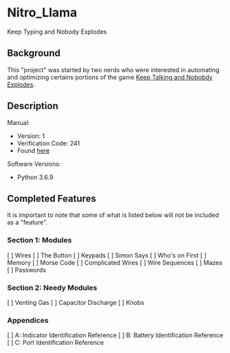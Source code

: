 # Nitro_Llama
Keep Typing and Nobody Explodes

## Background

This "project" was started by two nerds who were interested in automating and optimizing certains portions of the game [Keep Talking and Nobobdy Explodes](https://keeptalkinggame.com/).

## Description

Manual:

- Version: 1
- Verification Code: 241
- Found [here](www.keeptalkinggame.com)

Software Versions:

- Python 3.6.9

## Completed Features

It is important to note that some of what is listed below will not be included as a "feature".

### Section 1: Modules

[ ] Wires
[ ] The Button
[ ] Keypads
[ ] Simon Says
[ ] Who's on First
[ ] Memory
[ ] Morse Code
[ ] Complicated Wires
[ ] Wire Sequences
[ ] Mazes
[ ] Passwords

### Section 2: Needy Modules

[ ] Venting Gas
[ ] Capacitor Discharge
[ ] Knobs

### Appendices

[ ] A: Indicator Identification Reference
[ ] B: Battery Identification Reference
[ ] C: Port Identification Reference
